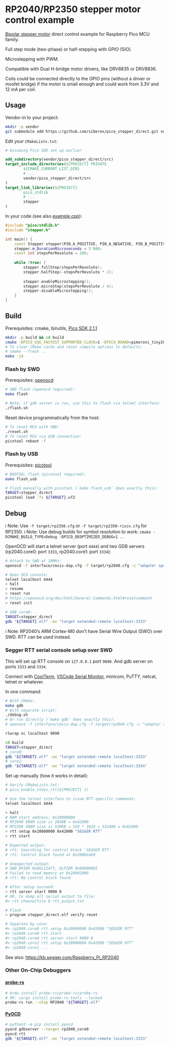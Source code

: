 # RP2040/RP2350 stepper motor control example

[Bipolar stepper motor](https://www.monolithicpower.com/learning/resources/bipolar-stepper-motors-part-i-control-modes) direct control example for Raspberry Pico MCU family.

Full step mode (two-phase) or half-stepping with GPIO (SIO).

Microstepping with PWM.

Compatible with Dual H-bridge motor drivers, like DRV8835 or DRV8836.

Coils could be connected directly to the GPIO pins (without a driver or mosfet bridge) if the motor is small enough and could work from 3.3V and 12 mA per coil.


## Usage

Vendor-in to your project:

```bash
mkdir -p vendor
git submodule add https://github.com/siberex/pico_stepper_direct.git vendor/pico_stepper_direct
```

Edit your `CMakeLists.txt`:

```cmake
# Assuming Pico SDK set up earlier

add_subdirectory(vendor/pico_stepper_direct/src)
target_include_directories(${PROJECT} PRIVATE
        ${CMAKE_CURRENT_LIST_DIR}
        # ...
        vendor/pico_stepper_direct/src
)
target_link_libraries(${PROJECT}
        pico_stdlib
        # ...
        stepper
)
```

In your code (see also [example.cpp](./example.cpp)):

```c++
#include "pico/stdlib.h"
#include "stepper.h"

int main() {
    const Stepper stepper{PIN_A_POSITIVE, PIN_A_NEGATIVE, PIN_B_POSITIVE, PIN_B_NEGATIVE};
    stepper.m_DurationMicroseconds = 5'000;
    const int stepsPerRevolute = 200;
    
    while (true) {   
        stepper.fullStep(stepsPerRevolute);
        stepper.halfStep(-stepsPerRevolute * 2);
        
        stepper.enableMicrostepping();
        stepper.microStep(stepsPerRevolute / 4);
        stepper.disableMicrostepping();
    }
}
```


## Build

Prerequisites: cmake, binutils, [Pico SDK 2.1.1](https://github.com/raspberrypi/pico-sdk)

```bash
mkdir -p build && cd build
cmake -DPICO_USE_FASTEST_SUPPORTED_CLOCK=1 -DPICO_BOARD=pimoroni_tiny2040 -DCMAKE_BUILD_TYPE=Debug -DPICO_DEOPTIMIZED_DEBUG=1 ..
# To clear CMake cache and reset compile options to defaults:
# cmake --fresh ..
make -j4
```

### Flash by SWD

Prerequisites: [openocd](https://github.com/raspberrypi/openocd)

```bash
# SWD flash (openocd required):
make flash

# Note: if gdb server is run, use this to flash via telnet interface:
./flash.sh
```

Reset device programmatically from the host:

```bash
# To reset MCU with SWD:
./reset.sh
# To reset MCU via USB connection:
picotool reboot -f
```

### Flash by USB

Prerequisites: [picotool](https://github.com/raspberrypi/picotool)

```bash
# BOOTSEL flash (picotool required):
make flash_usb

# Flash manually with picotool (`make flash_usb` does exactly this):
TARGET=stepper_direct
picotool load -fx ${TARGET}.uf2
```


## Debug

ℹ️ Note: Use `-f target/rp2350.cfg` or `-f target/rp2350-riscv.cfg` for RP2350.
ℹ️ Note: Use debug builds for symbol resolution to work: `cmake -DCMAKE_BUILD_TYPE=Debug -DPICO_DEOPTIMIZED_DEBUG=1 ..`

OpenOCD will start a telnet server (port `4444`) and two GDB servers (rp2040.core0: port `3333`, rp2040.core1: port `3334`):

```bash
# Attach to SWD at 10MHz:
openocd -f interface/cmsis-dap.cfg -f target/rp2040.cfg -c "adapter speed 10000"

# Open OCD console:
telnet localhost 4444
> halt
> resume
> reset run
# https://openocd.org/doc/html/General-Commands.html#resetcommand
> reset init

# GDB core0:
TARGET=stepper_direct
gdb "${TARGET}.elf" -ex "target extended-remote localhost:3333"
```


ℹ️ Note: RP2040’s ARM Cortex-M0 don't have Serial Wire Output (SWO) over SWD. RTT can be used instead.

### Segger RTT serial console setup over SWD

This will set up RTT console on `127.0.0.1` port `9090`. And gdb server on ports `3333` and `3334`.

Connect with [CoolTerm](https://freeware.the-meiers.org/), [VSCode Serial Monitor](https://marketplace.visualstudio.com/items?itemName=ms-vscode.vscode-serial-monitor), minicom, PuTTY, netcat, telnet or whatever.

In one command:

```bash
# With CMake:
make gdb
# With separate script:
./debug.sh
# Or run directly (`make gdb` does exactly this):
# openocd -f interface/cmsis-dap.cfg -f target/rp2040.cfg -c "adapter speed 10000" -c "init; rtt setup 0x20000000 0x42000 \"SEGGER RTT\"; rtt start; rtt server start 9090 0"

rlwrap nc localhost 9090

cd build
TARGET=stepper_direct
# core0:
gdb "${TARGET}.elf" -ex "target extended-remote localhost:3333"
# core1:
gdb "${TARGET}.elf" -ex "target extended-remote localhost:3334"
```


Set up manually (how it works in detail):

```bash
# Verify CMakeLists.txt:
# pico_enable_stdio_rtt(${PROJECT} 1)

# Use the telnet interface to issue RTT-specific commands:
telnet localhost 4444

> halt
# RAM start address: 0x20000000 
# RP2040 SRAM size is 264KB = 0x42000
# RP2350 SRAM size is 520KB = 520 * 1024 = 532480 = 0x82000
> rtt setup 0x20000000 0x42000 "SEGGER RTT"
> rtt start

# Expected output:
# rtt: Searching for control block 'SEGGER RTT'
# rtt: Control block found at 0x20002ab0

# Unexpected output:
# SWD DPIDR 0x0bc12477, DLPIDR 0x00000001
# Failed to read memory at 0x20042000
# rtt: No control block found

# After setup succeed:
> rtt server start 9090 0
# OR, to dump all serial output to file:
#> rtt channelfile 0 rtt_output.txt

# Flash
> program stepper_direct.elf verify reset

# Separate by core:
#> rp2040.core0 rtt setup 0x20000000 0x42000 "SEGGER RTT"
#> rp2040.core0 rtt start
#> rp2040.core0 rtt server start 9090 0
#> rp2040.core1 rtt setup 0x20000000 0x42000 "SEGGER RTT"
#> rp2040.core1 ...

```

See also: https://kb.segger.com/Raspberry_Pi_RP2040


### Other On-Chip Debuggers

#### [probe-rs](https://probe.rs/)

```bash 
# brew install probe-rs/probe-rs/probe-rs
# OR: cargo install probe-rs-tools --locked
probe-rs run --chip RP2040 "${TARGET}.elf"
```


#### [PyOCD](https://github.com/pyocd/pyOCD)

```bash
# python3 -m pip install pyocd
pyocd gdbserver --target rp2040_core0
pyocd rtt
gdb "${TARGET}.elf" -ex "target extended-remote localhost:3333"
```
